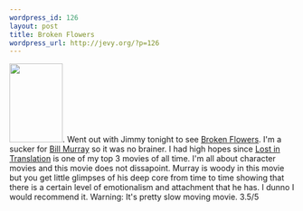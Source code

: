 ```yaml
--- 
wordpress_id: 126
layout: post
title: Broken Flowers
wordpress_url: http://jevy.org/?p=126
---
```

<img src="http://jevy.org/random/wp/movie/39m.jpg" width="94" height="140" alt="" title="" class="left" />.  Went out with Jimmy tonight to see <a href="http://www.imdb.com/title/tt0412019/">Broken Flowers</a>.  I'm a sucker for <a href="http://www.imdb.com/name/nm0000195/">Bill Murray</a> so it was no brainer.  I had high hopes since <a href="http://www.imdb.com/title/tt0335266/">Lost in Translation</a> is one of my top 3 movies of all time.  I'm all about character movies and this movie does not dissapoint.  Murray is woody in this movie but you get little glimpses of his deep core from time to time showing that there is a certain level of emotionalism and attachment that he has.  I dunno I would recommend it.  Warning:  It's pretty slow moving movie.  3.5/5
